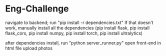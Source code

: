 # Eng-Challenge
navigate to backend; run "pip install -r dependencies.txt"
If that doesn't work, manually install all the dependencies
(pip install flask, pip install flask_cors, pip install numpy, pip install torch, pip install ultralytics)

after dependencies install, run "python server_runner.py"
open front-end in html file
upload photos
